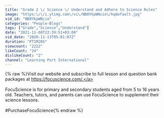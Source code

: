 ```yaml
---
title: "Grade 2 \/ Science \/ Understand and Adhere to Science Rules"
image: "https:\/\/i.ytimg.com\/vi\/NB0YkpWNcio\/hqdefault.jpg"
vid_id: "NB0YkpWNcio"
categories: "People-Blogs"
tags: ["Grade","Science","Understand"]
date: "2021-11-08T22:39:51+03:00"
vid_date: "2020-11-13T05:01:07Z"
duration: "PT1M20S"
viewcount: "2222"
likeCount: "24"
dislikeCount: "2"
channel: "Learning Port International"
---
```

{% raw %}Visit our website and subscribe to full lesson and question bank packages at <a rel="nofollow" target="blank" href="https://focuscience.com/.">https://focuscience.com/.</a><br /><br />FocuScience is for primary and secondary students aged from 5 to 16 years old. Teachers, tutors, and parents can use FocuScience to supplement their science lessons.<br /><br />#PurchaseFocuScience{% endraw %}
